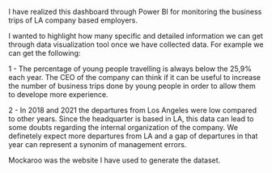 I have realized this dashboard through Power BI for monitoring the business trips of LA company based employers.

I wanted to highlight how many specific and detailed information we can get through data visualization tool once we have collected data. For example we can get the following:

1 - The percentage of young people travelling is always below the 25,9% each year. The CEO of the company can think if it can be useful to increase the number of business trips done by young people in order to allow them to develope more experience.

2 - In 2018 and 2021 the departures from Los Angeles were low compared to other years. Since the headquarter is based in LA, this data can lead to some doubts regarding the internal organization of the company. We definetely expect more departures from LA and a gap of departures in that year can represent a synonim of management errors.

Mockaroo was the website I have used to generate the dataset.
